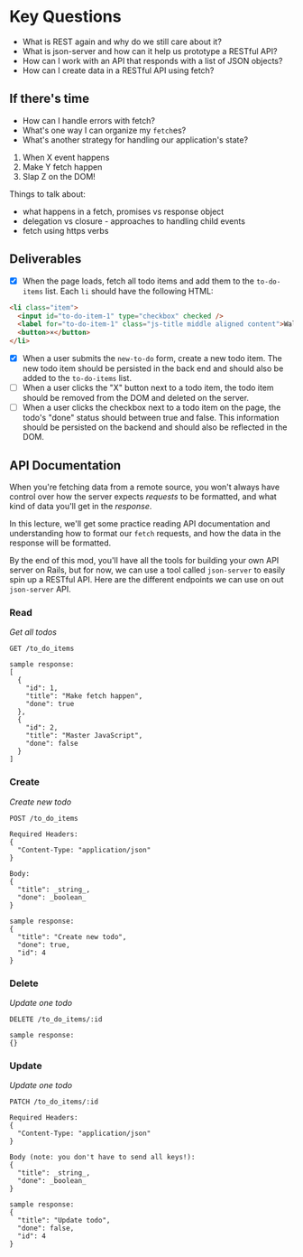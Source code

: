 # Key Questions
* What is REST again and why do we still care about it?
* What is json-server and how can it help us prototype a RESTful API?
* How can I work with an API that responds with a list of JSON objects?
* How can I create data in a RESTful API using fetch?

## If there's time
* How can I handle errors with fetch?
* What's one way I can organize my `fetch`es?
* What's another strategy for handling our application's state?

1. When X event happens
2. Make Y fetch happen
3. Slap Z on the DOM!

Things to talk about:
- what happens in a fetch, promises vs response object
- delegation vs closure - approaches to handling child events
- fetch using https verbs

## Deliverables

- [x] When the page loads, fetch all todo items and add them to the `to-do-items` list. Each `li` should have the following HTML:

```html
<li class="item">
  <input id="to-do-item-1" type="checkbox" checked />
  <label for="to-do-item-1" class="js-title middle aligned content">Walk the cat</label>
  <button>×</button>
</li>
```

- [x] When a user submits the `new-to-do` form, create a new todo item. The new todo item should be persisted in the back end and should also be added to the `to-do-items` list.
- [ ] When a user clicks the "X" button next to a todo item, the todo item should be removed from the DOM and deleted on the server.
- [ ] When a user clicks the checkbox next to a todo item on the page, the todo's "done" status should between true and false. This information should be persisted on the backend and should also be reflected in the DOM.

## API Documentation
When you're fetching data from a remote source, you won't always have control over how the server expects _requests_ to be formatted, and what kind of data you'll get in the _response_. 

In this lecture, we'll get some practice reading API documentation and understanding how to format our `fetch` requests, and how the data in the response will be formatted.

By the end of this mod, you'll have all the tools for building your own API server on Rails, but for now, we can use a tool called `json-server` to easily spin up a RESTful API. Here are the different endpoints we can use on out `json-server` API.

### Read

*Get all todos*
```
GET /to_do_items

sample response:
[
  {
    "id": 1,
    "title": "Make fetch happen",
    "done": true
  },
  {
    "id": 2,
    "title": "Master JavaScript",
    "done": false
  }
]
```

### Create

*Create new todo*
```
POST /to_do_items

Required Headers:
{ 
  "Content-Type: "application/json" 
}

Body: 
{
  "title": _string_,
  "done": _boolean_
}

sample response:
{
  "title": "Create new todo",
  "done": true,
  "id": 4
}
```

### Delete

*Update one todo*
```
DELETE /to_do_items/:id

sample response:
{}
```

### Update

*Update one todo*
```
PATCH /to_do_items/:id

Required Headers:
{ 
  "Content-Type: "application/json" 
}

Body (note: you don't have to send all keys!): 
{
  "title": _string_,
  "done": _boolean_
}

sample response:
{
  "title": "Update todo",
  "done": false,
  "id": 4
}
```
